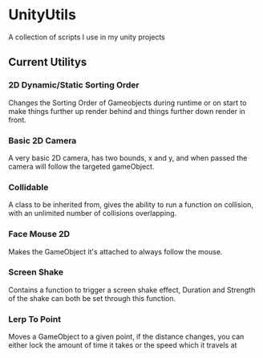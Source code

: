 # UnityUtils
A collection of scripts I use in my unity projects

## Current Utilitys

### 2D Dynamic/Static Sorting Order
Changes the Sorting Order of Gameobjects during runtime or on start to make things further up render behind and things further down render in front.

### Basic 2D Camera
A very basic 2D camera, has two bounds, x and y, and when passed the camera will follow the targeted gameObject.

### Collidable
A class to be inherited from, gives the ability to run a function on collision, with an unlimited number of collisions overlapping.

### Face Mouse 2D
Makes the GameObject it's attached to always follow the mouse.

### Screen Shake
Contains a function to trigger a screen shake effect, Duration and Strength of the shake can both be set through this function.

### Lerp To Point
Moves a GameObject to a given point, if the distance changes, you can either lock the amount of time it takes or the speed which it travels at
